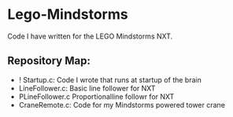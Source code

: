 # Lego-Mindstorms
Code I have written for the LEGO Mindstorms NXT.

## Repository Map:
* ! Startup.c: Code I wrote that runs at startup of the brain
* LineFollower.c: Basic line follower for NXT
* PLineFollower.c Proportionalline followr for NXT
* CraneRemote.c: Code for my Mindstorms powered tower crane
